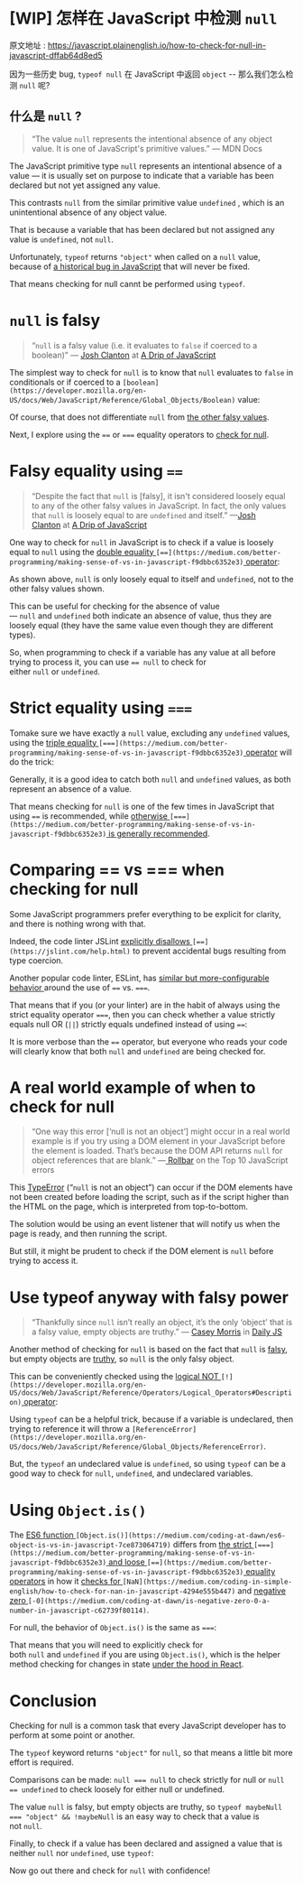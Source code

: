 # [WIP] 怎样在 JavaScript 中检测 `null`

原文地址 : https://javascript.plainenglish.io/how-to-check-for-null-in-javascript-dffab64d8ed5

因为一些历史 bug, `typeof null` 在 JavaScript 中返回 `object` -- 那么我们怎么检测 `null` 呢?

## 什么是 `null` ?

> “The value `null` represents the intentional absence of any object value. It is one of JavaScript's primitive values.” — MDN Docs

The JavaScript primitive type `null` represents an intentional absence of a value — it is usually set on purpose to indicate that a variable has been declared but not yet assigned any value.

This contrasts `null` from the similar primitive value `undefined` , which is an unintentional absence of any object value.

That is because a variable that has been declared but not assigned any value is `undefined`, not `null`.

Unfortunately, `typeof` returns `"object"` when called on a `null` value, because of [a historical bug in JavaScript](https://alexanderell.is/posts/typeof-null/) that will never be fixed.

That means checking for null cannt be performed using `typeof`.

# `null` is falsy

> “`null` is a falsy value (i.e. it evaluates to `false` if coerced to a boolean)” — [Josh Clanton](http://adripofjavascript.com/about/default.htm) at [A Drip of JavaScript](http://adripofjavascript.com/blog/drips/equals-equals-null-in-javascript.html)

The simplest way to check for `null` is to know that `null` evaluates to `false` in conditionals or if coerced to a `[boolean](https://developer.mozilla.org/en-US/docs/Web/JavaScript/Reference/Global_Objects/Boolean)` value:

Of course, that does not differentiate `null` from [the other falsy values](https://medium.com/coding-at-dawn/what-are-falsy-values-in-javascript-ca0faa34feb4).

Next, I explore using the `==` or `===` equality operators to [check for null](https://medium.com/javascript-in-plain-english/how-to-check-for-null-in-javascript-dffab64d8ed5).

# Falsy equality using `==`

> “Despite the fact that `null` is [falsy], it isn't considered loosely equal to any of the other falsy values in JavaScript. In fact, the only values that `null` is loosely equal to are `undefined` and itself.” —[Josh Clanton](http://adripofjavascript.com/about/default.htm) at [A Drip of JavaScript](http://adripofjavascript.com/blog/drips/equals-equals-null-in-javascript.html)

One way to check for `null` in JavaScript is to check if a value is loosely equal to `null` using the [double equality ](https://medium.com/better-programming/making-sense-of-vs-in-javascript-f9dbbc6352e3)`[==](https://medium.com/better-programming/making-sense-of-vs-in-javascript-f9dbbc6352e3)`[ operator](https://medium.com/better-programming/making-sense-of-vs-in-javascript-f9dbbc6352e3):

As shown above, `null` is only loosely equal to itself and `undefined`, not to the other falsy values shown.

This can be useful for checking for the absence of value — `null` and `undefined` both indicate an absence of value, thus they are loosely equal (they have the same value even though they are different types).

So, when programming to check if a variable has any value at all before trying to process it, you can use `== null` to check for either `null` or `undefined`.

# Strict equality using `===`

Tomake sure we have exactly a `null` value, excluding any `undefined` values, using the [triple equality ](https://medium.com/better-programming/making-sense-of-vs-in-javascript-f9dbbc6352e3)`[===](https://medium.com/better-programming/making-sense-of-vs-in-javascript-f9dbbc6352e3)`[ operator](https://medium.com/better-programming/making-sense-of-vs-in-javascript-f9dbbc6352e3) will do the trick:

Generally, it is a good idea to catch both `null` and `undefined` values, as both represent an absence of a value.

That means checking for `null` is one of the few times in JavaScript that using `==` is recommended, while [otherwise ](https://medium.com/better-programming/making-sense-of-vs-in-javascript-f9dbbc6352e3)`[===](https://medium.com/better-programming/making-sense-of-vs-in-javascript-f9dbbc6352e3)`[ is generally recommended](https://medium.com/better-programming/making-sense-of-vs-in-javascript-f9dbbc6352e3).

# Comparing == vs === when checking for null

Some JavaScript programmers prefer everything to be explicit for clarity, and there is nothing wrong with that.

Indeed, the code linter JSLint [explicitly disallows ](https://jslint.com/help.html)`[==](https://jslint.com/help.html)` to prevent accidental bugs resulting from type coercion.

Another popular code linter, ESLint, has [similar but more-configurable behavior ](https://eslint.org/docs/rules/eqeqeq)around the use of `==` vs. `===`.

That means that if you (or your linter) are in the habit of always using the strict equality operator `===`, then you can check whether a value strictly equals null OR (`||`) strictly equals undefined instead of using `==`:

It is more verbose than the `==` operator, but everyone who reads your code will clearly know that both `null` and `undefined` are being checked for.

# A real world example of when to check for null

> “One way this error [‘null is not an object’] might occur in a real world example is if you try using a DOM element in your JavaScript before the element is loaded. That’s because the DOM API returns `null` for object references that are blank.” —[ Rollbar](https://rollbar.com/blog/top-10-javascript-errors/) on the Top 10 JavaScript errors

This [TypeError](https://developer.mozilla.org/en-US/docs/Web/JavaScript/Reference/Global_Objects/TypeError) (“`null` is not an object”) can occur if the DOM elements have not been created before loading the script, such as if the script higher than the HTML on the page, which is interpreted from top-to-bottom.

The solution would be using an event listener that will notify us when the page is ready, and then running the script.

But still, it might be prudent to check if the DOM element is `null` before trying to access it.

# Use typeof anyway with falsy power

> “Thankfully since `null` isn’t really an object, it’s the only ‘object’ that is a falsy value, empty objects are truthy.” — [Casey Morris](https://medium.com/u/c194ff39a976?source=post_page-----dffab64d8ed5----------------------) in [Daily JS](https://medium.com/dailyjs/rant-js-undefined-vs-null-7f90f203063b)

Another method of checking for `null` is based on the fact that `null` is [falsy](https://medium.com/coding-at-dawn/what-are-falsy-values-in-javascript-ca0faa34feb4), but empty objects are [truthy](https://medium.com/coding-in-simple-english/what-are-truthy-values-in-javascript-e037bdfa76f8), so `null` is the only falsy object.

This can be conveniently checked using the [logical NOT ](https://developer.mozilla.org/en-US/docs/Web/JavaScript/Reference/Operators/Logical_Operators#Description)`[!](https://developer.mozilla.org/en-US/docs/Web/JavaScript/Reference/Operators/Logical_Operators#Description)`[ operator](https://developer.mozilla.org/en-US/docs/Web/JavaScript/Reference/Operators/Logical_Operators#Description):

Using `typeof` can be a helpful trick, because if a variable is undeclared, then trying to reference it will throw a `[ReferenceError](https://developer.mozilla.org/en-US/docs/Web/JavaScript/Reference/Global_Objects/ReferenceError)`.

But, the `typeof` an undeclared value is `undefined`, so using `typeof` can be a good way to check for `null`, `undefined`, and undeclared variables.

# Using `Object.is()`

The [ES6 function ](https://medium.com/coding-at-dawn/es6-object-is-vs-in-javascript-7ce873064719)`[Object.is()](https://medium.com/coding-at-dawn/es6-object-is-vs-in-javascript-7ce873064719)` differs from [the strict ](https://medium.com/better-programming/making-sense-of-vs-in-javascript-f9dbbc6352e3)`[===](https://medium.com/better-programming/making-sense-of-vs-in-javascript-f9dbbc6352e3)`[ and loose ](https://medium.com/better-programming/making-sense-of-vs-in-javascript-f9dbbc6352e3)`[==](https://medium.com/better-programming/making-sense-of-vs-in-javascript-f9dbbc6352e3)`[ equality operators](https://medium.com/better-programming/making-sense-of-vs-in-javascript-f9dbbc6352e3) in how it [checks for ](https://medium.com/coding-in-simple-english/how-to-check-for-nan-in-javascript-4294e555b447)`[NaN](https://medium.com/coding-in-simple-english/how-to-check-for-nan-in-javascript-4294e555b447)` and [negative zero ](https://medium.com/coding-at-dawn/is-negative-zero-0-a-number-in-javascript-c62739f80114)`[-0](https://medium.com/coding-at-dawn/is-negative-zero-0-a-number-in-javascript-c62739f80114)`.

For null, the behavior of `Object.is()` is the same as `===`:

That means that you will need to explicitly check for both `null` and `undefined` if you are using `Object.is()`, which is the helper method checking for changes in state [under the hood in React](https://medium.com/coding-at-dawn/es6-object-is-vs-in-javascript-7ce873064719).

# Conclusion

Checking for null is a common task that every JavaScript developer has to perform at some point or another.

The `typeof` keyword returns `"object"` for `null`, so that means a little bit more effort is required.

Comparisons can be made: `null === null` to check strictly for null or `null == undefined` to check loosely for either null or undefined.

The value `null` is falsy, but empty objects are truthy, so `typeof maybeNull === "object" && !maybeNull` is an easy way to check that a value is not `null`.

Finally, to check if a value has been declared and assigned a value that is neither `null` nor `undefined`, use `typeof`:

Now go out there and check for `null` with confidence!
